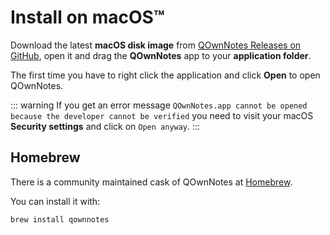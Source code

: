 # Install on macOS™

Download the latest **macOS disk image** from [QOwnNotes Releases on GitHub](https://github.com/pbek/QOwnNotes/releases), open it and drag the **QOwnNotes** app to your **application folder**.

The first time you have to right click the application and click **Open** to open QOwnNotes.

::: warning If you get an error message `QOwnNotes.app cannot be opened because the developer cannot be verified` you need to visit your macOS **Security settings** and click on `Open anyway`. :::

## Homebrew

There is a community maintained cask of QOwnNotes at [Homebrew](https://formulae.brew.sh/cask/qownnotes).

You can install it with:

```bash
brew install qownnotes
```

